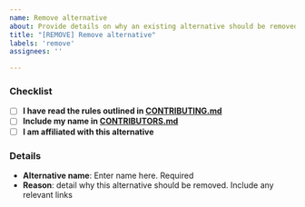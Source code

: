 ```yaml
---
name: Remove alternative
about: Provide details on why an existing alternative should be removed.
title: "[REMOVE] Remove alternative"
labels: 'remove'
assignees: ''

---
```


[//]: # ( Fill out to the best of your ability. )
[//]: # ( If an item is not applicable, feel free to leave it blank. )
[//]: # ( Mark off checkbox items by putting an x in between the [ ] without spaces, i.e. `[x]` )

### Checklist

- [ ] **I have read the rules outlined in [CONTRIBUTING.md](https://github.com/tycrek/degoogle/blob/master/CONTRIBUTING.md)**
- [ ] **Include my name in [CONTRIBUTORS.md](https://github.com/tycrek/degoogle/blob/master/CONTRIBUTORS.md)**
- [ ] **I am affiliated with this alternative**

### Details

- **Alternative name**: Enter name here. Required
- **Reason**: detail why this alternative should be removed. Include any relevant links
